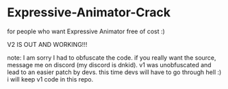 # Expressive-Animator-Crack
for people who want Expressive Animator free of cost :)

V2 IS OUT AND WORKING!!!

note: I am sorry I had to obfuscate the code. if you really want the source, message me on discord (my discord is dnkid). v1 was unobfuscated and lead to an easier patch by devs. this time devs will have to go through hell :) i will keep v1 code in this repo.
